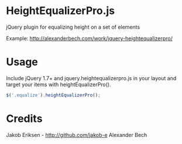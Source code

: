 HeightEqualizerPro.js
==================

jQuery plugin for equalizing height on a set of elements

Example: http://alexanderbech.com/work/jquery-heightequalizerpro/

Usage
==================
Include jQuery 1.7+ and jquery.heightequalizerpro.js in your layout and target your items with heightEqualizerPro().
```javascript
$('.equalize').heightEqualizerPro();
```

Credits
==================
Jakob Eriksen - http://github.com/jakob-e
Alexander Bech
